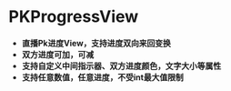 # PKProgressView
- **直播Pk进度View，支持进度双向来回变换**
- **双方进度可加，可减**
- **支持自定义中间指示器、双方进度颜色，文字大小等属性**
- **支持任意数值，任意进度，不受int最大值限制**

